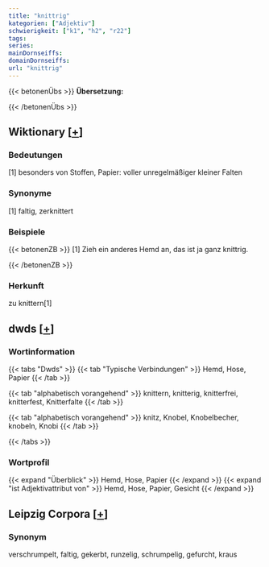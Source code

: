 ```yaml
---
title: "knittrig"
kategorien: ["Adjektiv"]
schwierigkeit: ["k1", "h2", "r22"]
tags:
series:
mainDornseiffs:
domainDornseiffs:
url: "knittrig"
---
```


{{< betonenÜbs >}}
**Übersetzung:**  
  
{{< /betonenÜbs >}}

## Wiktionary [[+](https://de.wiktionary.org/wiki/knittrig)]

### Bedeutungen
[1] besonders von Stoffen, Papier: voller unregelmäßiger kleiner Falten  

### Synonyme
[1] faltig, zerknittert  

### Beispiele
{{< betonenZB >}}
[1] Zieh ein anderes Hemd an, das ist ja ganz knittrig.  

{{< /betonenZB >}}
### Herkunft
zu knittern[1]  



## dwds [[+](https://www.dwds.de/wb/knittrig)]

### Wortinformation
{{< tabs "Dwds" >}}
{{< tab "Typische Verbindungen" >}}
Hemd, Hose, Papier
{{< /tab >}}

{{< tab "alphabetisch vorangehend" >}}
knittern, knitterig, knitterfrei, knitterfest, Knitterfalte
{{< /tab >}}

{{< tab "alphabetisch vorangehend" >}}
knitz, Knobel, Knobelbecher, knobeln, Knobi
{{< /tab >}}

{{< /tabs >}}

### Wortprofil
{{< expand "Überblick" >}} Hemd, Hose, Papier {{< /expand >}}
{{< expand "ist Adjektivattribut von" >}} Hemd, Hose, Papier, Gesicht {{< /expand >}}

## Leipzig Corpora [[+](https://corpora.uni-leipzig.de/en/res?word=knittrig&corpusId=deu_newscrawl-public_2018)]


### Synonym
verschrumpelt, faltig, gekerbt, runzelig, schrumpelig, gefurcht, kraus

